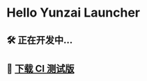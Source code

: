 # Hello Yunzai Launcher

## 🛠️ 正在开发中...

## 🚀 [下载 CI 测试版](https://github.com/bling-yshs/HYZL-Tauri/releases/tag/v9.9.9)